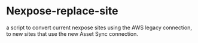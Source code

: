 # Nexpose-replace-site
a script to convert current nexpose sites using the AWS legacy connection, to new sites that use the new Asset Sync connection.
